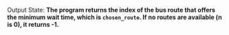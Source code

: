 Output State: **The program returns the index of the bus route that offers the minimum wait time, which is `chosen_route`. If no routes are available (n is 0), it returns -1.**